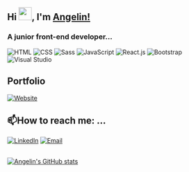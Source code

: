## Hi <img src="https://i.imgur.com/mNKBHRT.gif" width="30px" />, I'm [Angelin!](https://dan-angelin.com) 
<h3>A junior front-end developer...</h3> 


![HTML](https://img.shields.io/badge/-HTML5-%232c3e50?style=for-the-badge&logo=html5)
![CSS](https://img.shields.io/badge/-CSS-%232c3e50?style=for-the-badge&logo=css3)
![Sass](https://img.shields.io/badge/Sass-%232c3e50?style=for-the-badge&logo=sass)
![JavaScript](https://img.shields.io/badge/-JavaScript-%232c3e50?style=for-the-badge&logo=javascript)
![React.js](https://img.shields.io/badge/-React.js-%232c3e50?style=for-the-badge&logo=react)
![Bootstrap](https://img.shields.io/badge/-Bootstrap-%232c3e50?style=for-the-badge&logo=Bootstrap)
![Visual Studio](https://img.shields.io/badge/-Visual_Studio_Code-%232c3e50?style=for-the-badge&logo=visual%20studio%20code)

## Portfolio
<a href="https://dan-angelin.com/"><img alt="Website" src="https://img.shields.io/badge/www.dan--angelin.com-%232C5263?style=for-the-badge&logo=google-chrome"></a>

## 📫How to reach me: ...
<a href="https://www.linkedin.com/in/angelindan/"><img alt="LinkedIn" src="https://img.shields.io/badge/angelindan-blue?style=flat-square&logo=linkedin"></a>
<a href="mailto:dan.angelin@hotmail.com"><img alt="Email" src="https://img.shields.io/badge/dan.angelin@hotmail.com-B23121?style=flat-square&logo=gmail"></a>
<br><br>

[![Angelin's GitHub stats](https://github-readme-stats.vercel.app/api?username=DanAngelin&show_icons=true&count_private=true&theme=radical)](https://github.com/DanAngelin/github-readme-stats)

<!--
**DanAngelin/DanAngelin** is a ✨ _special_ ✨ repository because its `README.md` (this file) appears on your GitHub profile.

Here are some ideas to get you started:

- 🔭 I’m currently working on ...
- 🌱 I’m currently learning ...
- 👯 I’m looking to collaborate on ...
- 🤔 I’m looking for help with ...
- 💬 Ask me about ...
- 📫 How to reach me: ...
- 😄 Pronouns: ...
- ⚡ Fun fact: ...
-->
